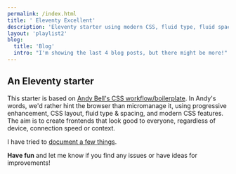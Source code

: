 ```yaml
---
permalink: /index.html
title: ' Eleventy Excellent'
description: 'Eleventy starter using modern CSS, fluid type, fluid spacing, flexible layout and progressive enhancement.'
layout: 'playlist2'
blog:
  title: 'Blog'
  intro: "I'm showing the last 4 blog posts, but there might be more!"
---
```


## An Eleventy starter

This starter is based on [Andy Bell's CSS workflow/boilerplate](/about/).
In Andy's words, we'd rather hint the browser than micromanage it, using progressive enhancement, CSS layout, fluid type & spacing, and modern CSS features.
The aim is to create frontends that look good to everyone, regardless of device, connection speed or context.

I have tried to [document a few things](/get-started/).

**Have fun** and let me know if you find any issues or have ideas for improvements!
